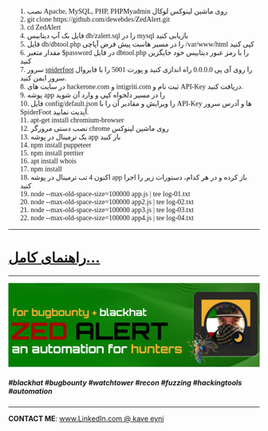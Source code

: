 <ul style='font-family:tahoma;list-style:none;'>
<li>1.	نصب Apache, MySQL, PHP, PHPMyadmin روی ماشین لینوکس لوکال</li>
<li>2.	git clone https://github.com/dewebdes/ZedAlert.git</li>
<li>3.	cd ZedAlert</li>
<li>4.	فایل بک آپ دیتابیس db/zalert.sql را در mysql بازیابی کنید</li>
<li>5.	فایل db/dbtool.php را در مسیر هاست پیش فرض آپاچی /var/www/html کپی کنید</li>
<li>6.	مقدار متغیر $password در فایل dbtool.php را با رمز عبور دیتابیس خود جایگزین کنید</li>
<li>7.	سرور <a href='https://www.linkedin.com/pulse/%25DA%25A9%25D8%25A7%25D8%25B1%25D8%25A8%25D8%25B1%25D8%25AF-%25D9%2587%25D9%2588%25D8%25B4%25D9%2585%25D9%2586%25D8%25AF-%25D9%2585%25D9%2586%25D8%25A7%25D8%25A8%25D8%25B9-%25D8%25A2%25D8%25B2%25D8%25A7%25D8%25AF-%25D8%25AF%25D8%25B1-%25D8%25B9%25D9%2585%25D9%2584%25DB%258C%25D8%25A7%25D8%25AA-%25D8%25B3%25D8%25A7%25DB%258C%25D8%25A8%25D8%25B1%25DB%258C-kave-eyni/?trackingId=7isrlOWETXu7XvyqarDyCQ%3D%3D'>spiderfoot</a> را روی آی پی 0.0.0.0 راه اندازی کنید و پورت 5001 را با فایروال سرور ایمن کنید.</li>
<li>8.	در سایت های hackerone.com و intigriti.com ثبت نام و API-Key دریافت کنید.</li>
<li>9.	پوشه app را در مسیر دلخواه کپی و وارد آن شوید</li>
<li>10.	فایل config/default.json را ویرایش و مقادیر آن را با API-Key ها و آدرس سرور SpiderFoot آپدیت نمایید.</li>
<li>11.	apt-get install chromium-browser</li>
<li>12.	نصب دستی مرورگر chrome روی ماشین لینوکس</li>
<li>13.	یک ترمینال در پوشه app باز کنید</li>
<li>14.	npm install puppeteer</li>
<li>15.	npm install prettier</li>
<li>16.	apt install whois</li>
<li>17.	npm install</li>
<li>18.	اکنون 4 تب ترمینال در پوشه app باز کرده و در هر کدام، دستورات زیر را اجرا کنید </li>
<li>19.	node --max-old-space-size=100000 app.js | tee log-01.txt</li>
<li>20.	node --max-old-space-size=100000 app2.js | tee log-02.txt</li>
<li>21.	node --max-old-space-size=100000 app3.js | tee log-03.txt</li>
<li>22.	node --max-old-space-size=100000 app4.js | tee log-04.txt</li>
</ul>
<hr>
<h1><a href='https://www.linkedin.com/posts/eyni-kave_aevaewaecaetaeuaex-aepaesaewaetaepaebahyaewaeu-activity-7225984502030872576-2k-S?utm_source=share&utm_medium=member_desktop'>راهنمای کامل...</a></h1>
<hr>
<img src='https://github.com/dewebdes/ZedAlert/blob/main/image/banner-cropped.jpg' />
<h5>#blackhat #bugbounty #watchtower #recon #fuzzing #hackingtools #automation</h5>
<hr>
<p>
  <strong>CONTACT ME</strong>: <a href="https://www.linkedin.com/in/eyni-kave/" title="kave eyni">www.LinkedIn.com @ kave eyni</a>
</p>
